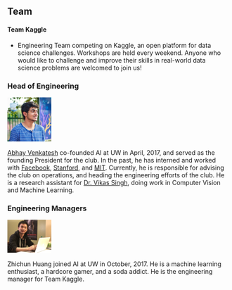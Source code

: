 ## Team

#### Team Kaggle
* Engineering Team competing on Kaggle, an open platform for data science challenges. Workshops are held every weekend. Anyone who would like to challenge and improve their skills in real-world data science problems are welcomed to join us!

### Head of Engineering
<img src="./assets/abhay.jpg" alt="drawing" width="100"/>

[Abhay Venkatesh](http://abhayvenkatesh.com) co-founded AI at UW in April, 2017, and served as the founding President for the club. In the past, he has interned and worked with [Facebook](https://facebook.com), [Stanford](https://stanford.edu), and [MIT](https://mit.edu). Currently, he is responsible for advising the club on operations, and heading the engineering efforts of the club. He is a research assistant for [Dr. Vikas Singh](http://www.biostat.wisc.edu/~vsingh/), doing work in Computer Vision and Machine Learning.

### Engineering Managers
<img src="./assets/eric.jpg" alt="drawing" width="100"/>

Zhichun Huang joined AI at UW in October, 2017. He is a machine learning enthusiast, a hardcore gamer, and a soda addict. He is the engineering manager for Team Kaggle.
